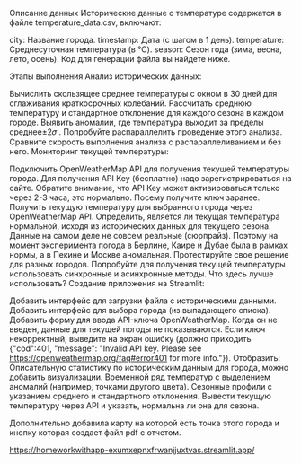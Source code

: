 Описание данных
Исторические данные о температуре содержатся в файле temperature_data.csv, включают:

city: Название города.
timestamp: Дата (с шагом в 1 день).
temperature: Среднесуточная температура (в °C).
season: Сезон года (зима, весна, лето, осень).
Код для генерации файла вы найдете ниже.

Этапы выполнения
Анализ исторических данных:

Вычислить скользящее среднее температуры с окном в 30 дней для сглаживания краткосрочных колебаний.
Рассчитать среднюю температуру и стандартное отклонение для каждого сезона в каждом городе.
Выявить аномалии, где температура выходит за пределы  среднее±2𝜎 .
Попробуйте распараллелить проведение этого анализа. Сравните скорость выполнения анализа с распараллеливанием и без него.
Мониторинг текущей температуры:

Подключить OpenWeatherMap API для получения текущей температуры города. Для получения API Key (бесплатно) надо зарегистрироваться на сайте. Обратите внимание, что API Key может активироваться только через 2-3 часа, это нормально. Посему получите ключ заранее.
Получить текущую температуру для выбранного города через OpenWeatherMap API.
Определить, является ли текущая температура нормальной, исходя из исторических данных для текущего сезона.
Данные на самом деле не совсем реальные (сюрпрайз). Поэтому на момент эксперимента погода в Берлине, Каире и Дубае была в рамках нормы, а в Пекине и Москве аномальная. Протестируйте свое решение для разных городов.
Попробуйте для получения текущей температуры использовать синхронные и асинхронные методы. Что здесь лучше использовать?
Создание приложения на Streamlit:

Добавить интерфейс для загрузки файла с историческими данными.
Добавить интерфейс для выбора города (из выпадающего списка).
Добавить форму для ввода API-ключа OpenWeatherMap. Когда он не введен, данные для текущей погоды не показываются. Если ключ некорректный, выведите на экран ошибку (должно приходить {"cod":401, "message": "Invalid API key. Please see https://openweathermap.org/faq#error401 for more info."}).
Отобразить:
Описательную статистику по историческим данным для города, можно добавить визуализации.
Временной ряд температур с выделением аномалий (например, точками другого цвета).
Сезонные профили с указанием среднего и стандартного отклонения.
Вывести текущую температуру через API и указать, нормальна ли она для сезона.

Дополнительно добавила карту на которой есть точка этого города и кнопку которая создает файл pdf с отчетом.

https://homeworkwithapp-exumxepnxfrwanjjuxtvas.streamlit.app/
